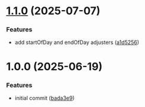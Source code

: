# [1.1.0](https://github.com/dasprid/temporal-extra/compare/v1.0.0...v1.1.0) (2025-07-07)


### Features

* add startOfDay and endOfDay adjusters ([a1d5256](https://github.com/dasprid/temporal-extra/commit/a1d52561cf2819bece77c10f958e5cf1edf5e2f7))

# 1.0.0 (2025-06-19)


### Features

* initial commit ([bada3e9](https://github.com/dasprid/temporal-extra/commit/bada3e93fbc389ad6a21b6647b9e8e150d92a738))
